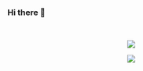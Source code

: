 ### Hi there 👋

<br>
<p align="center">
  <a href="https://github.com/Kqp1227" class="rich-diff-level-one">
    <img src="https://github-readme-stats.vercel.app/api/top-langs/?username=Kqp1227">
    <!-- &hide=issues
    <img src="https://github-readme-stats.vercel.app/api/top-langs/?username=Kqp1227&theme=dracula&bg_color=00000000">
    -->
  </a>
</p>

<p align="center">
  <a href="https://github.com/Kqp1227" class="rich-diff-level-one">
    <img src="https://github-readme-stats.vercel.app/api?username=Kqp1227">
    <!-- &hide=issues
    <img src="https://github-readme-stats.vercel.app/api?username=Kqp1227&theme=cobalt">
    -->
  </a>
</p>
<br> 
 
<!--START_SECTION:waka-->
<!--END_SECTION:waka-->
<!--
**Kqp1227/Kqp1227** is a ✨ _special_ ✨ repository because its `README.md` (this file) appears on your GitHub profile.

Here are some ideas to get you started:

- 🔭 I’m currently working on ...
- 🌱 I’m currently learning ...
- 👯 I’m looking to collaborate on ...
- 🤔 I’m looking for help with ...
- 💬 Ask me about ...
- 📫 How to reach me: ...
- 😄 Pronouns: ...
- ⚡ Fun fact: ...
-->
